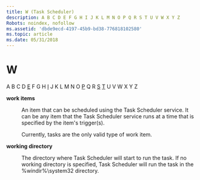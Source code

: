 ```yaml
---
title: W (Task Scheduler)
description: A B C D E F G H I J K L M N O P Q R S T U V W X Y Z
Robots: noindex, nofollow
ms.assetid: 'dbde9ecd-4197-45b9-bd38-776818102580'
ms.topic: article
ms.date: 05/31/2018
---
```


# W

A B C D [E](e.md) F G H [I](i.md) J K L M N O [P](p.md) Q R [S](s.md) [T](t.md) U V W X Y Z

<dl> <dt>

<span id="_msb_work_items_gly"></span><span id="_MSB_WORK_ITEMS_GLY"></span>**work items**
</dt> <dd>

An item that can be scheduled using the Task Scheduler service. It can be any item that the Task Scheduler service runs at a time that is specified by the item's trigger(s).

Currently, tasks are the only valid type of work item.

</dd> <dt>

<span id="_msb_working_directory_gly"></span><span id="_MSB_WORKING_DIRECTORY_GLY"></span>**working directory**
</dt> <dd>

The directory where Task Scheduler will start to run the task. If no working directory is specified, Task Scheduler will run the task in the %windir%\\system32 directory.

</dd> </dl>

 

 




